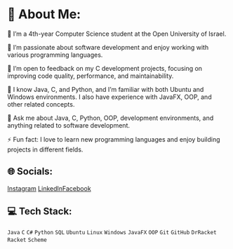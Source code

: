 # 💫 About Me:
🔭 I’m a 4th-year Computer Science student at the Open University of Israel.

👯 I’m passionate about software development and enjoy working with various programming languages.

🤝 I’m open to feedback on my C development projects, focusing on improving code quality, performance, and maintainability.

🌱 I know Java, C, and Python, and I’m familiar with both Ubuntu and Windows environments. I also have experience with JavaFX, OOP, and other related concepts.

💬 Ask me about Java, C, Python, OOP, development environments, and anything related to software development.

⚡ Fun fact: I love to learn new programming languages and enjoy building projects in different fields.

## 🌐 Socials:
[Instagram](https://www.instagram.com/dvir_hp/) [LinkedIn](https://www.linkedin.com/in/dvir-haham-pour-164943234/)[Facebook](https://www.facebook.com/dvir.hahampour)

## 💻 Tech Stack:
`Java` `C` `C#` `Python` `SQL` `Ubuntu` `Linux` `Windows` `JavaFX` `OOP` `Git` `GitHub` `DrRacket` `Racket` `Scheme`

